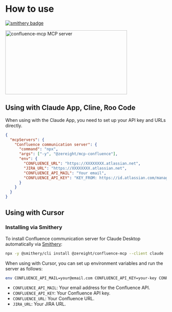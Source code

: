 # How to use

[![smithery badge](https://smithery.ai/badge/@zereight/confluence-mcp)](https://smithery.ai/server/@zereight/confluence-mcp)

<a href="https://glama.ai/mcp/servers/p7fnmpaukj"><img width="380" height="200" src="https://glama.ai/mcp/servers/p7fnmpaukj/badge" alt="confluence-mcp MCP server" /></a>

## Using with Claude App, Cline, Roo Code

When using with the Claude App, you need to set up your API key and URLs directly.

```json
{
  "mcpServers": {
    "Confluence communication server": {
      "command": "npx",
      "args": ["-y", "@zereight/mcp-confluence"],
      "env": {
        "CONFLUENCE_URL": "https://XXXXXXXX.atlassian.net",
        "JIRA_URL": "https://XXXXXXXX.atlassian.net",
        "CONFLUENCE_API_MAIL": "Your email",
        "CONFLUENCE_API_KEY": "KEY_FROM: https://id.atlassian.com/manage-profile/security/api-tokens"
      }
    }
  }
}
```

## Using with Cursor

### Installing via Smithery

To install Confluence communication server for Claude Desktop automatically via [Smithery](https://smithery.ai/server/@zereight/confluence-mcp):

```bash
npx -y @smithery/cli install @zereight/confluence-mcp --client claude
```

When using with Cursor, you can set up environment variables and run the server as follows:

```bash
env CONFLUENCE_API_MAIL=your@email.com CONFLUENCE_API_KEY=your-key CONFLUENCE_URL=your-confluence-url JIRA_URL=your-jira-url npx -y @zereight/mcp-confluence
```

- `CONFLUENCE_API_MAIL`: Your email address for the Confluence API.
- `CONFLUENCE_API_KEY`: Your Confluence API key.
- `CONFLUENCE_URL`: Your Confluence URL.
- `JIRA_URL`: Your JIRA URL.
